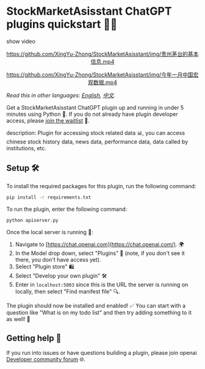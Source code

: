 # StockMarketAsisstant ChatGPT plugins quickstart 🚀💼

show video

<div align="center">

https://github.com/XingYu-Zhong/StockMarketAsisstant/img/贵州茅台的基本信息.mp4

</div>

<div align="center">

https://github.com/XingYu-Zhong/StockMarketAsisstant/img/今年一月中国宏观数据.mp4

</div>

*Read this in other languages: [English](README.md), [中文](README_ZH.md).*

Get a StockMarketAsisstant ChatGPT plugin up and running in under 5 minutes using Python 🐍. If you do not already have plugin developer access, please [join the waitlist](https://openai.com/waitlist/plugins) 📜.

description: Plugin for accessing stock related data 📊, you can access chinese stock history data, news data, performance data, data called by institutions, etc.

## Setup 🛠

To install the required packages for this plugin, run the following command:

```bash
pip install -r requirements.txt
```

To run the plugin, enter the following command:

```bash
python apiserver.py
```

Once the local server is running 🏃:

1. Navigate to [https://chat.openai.com](https://chat.openai.com/). 🌍
2. In the Model drop down, select "Plugins" 📑 (note, if you don't see it there, you don't have access yet).
3. Select "Plugin store" 🛍
4. Select "Develop your own plugin" 🛠
5. Enter in `localhost:5003` since this is the URL the server is running on locally, then select "Find manifest file" 🔍.

The plugin should now be installed and enabled! ✅ You can start with a question like "What is on my todo list" and then try adding something to it as well! 📝

## Getting help 🙋

If you run into issues or have questions building a plugin, please join openai [Developer community forum](https://community.openai.com/c/chat-plugins/20) 🌐.